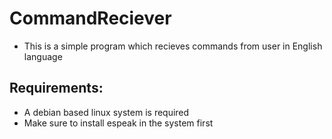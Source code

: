 # CommandReciever

* This is a simple program which recieves commands from user in English language 
## Requirements: 
- A debian based linux system is required 
- Make sure to install espeak in the system first 

